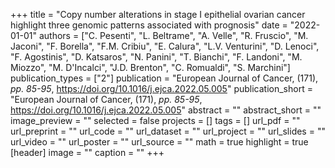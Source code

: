 +++
title = "Copy number alterations in stage I epithelial ovarian cancer highlight three genomic patterns associated with prognosis"
date = "2022-01-01"
authors = ["C. Pesenti", "L. Beltrame", "A. Velle", "R. Fruscio", "M. Jaconi", "F. Borella", "F.M. Cribiu", "E. Calura", "L.V. Venturini", "D. Lenoci", "F. Agostinis", "D. Katsaros", "N. Panini", "T. Bianchi", "F. Landoni", "M. Miozzo", "M. D'Incalci", "J.D. Brenton", "C. Romualdi", "S. Marchini"]
publication_types = ["2"]
publication = "European Journal of Cancer, (171), _pp. 85-95_, https://doi.org/10.1016/j.ejca.2022.05.005"
publication_short = "European Journal of Cancer, (171), _pp. 85-95_, https://doi.org/10.1016/j.ejca.2022.05.005"
abstract = ""
abstract_short = ""
image_preview = ""
selected = false
projects = []
tags = []
url_pdf = ""
url_preprint = ""
url_code = ""
url_dataset = ""
url_project = ""
url_slides = ""
url_video = ""
url_poster = ""
url_source = ""
math = true
highlight = true
[header]
image = ""
caption = ""
+++
